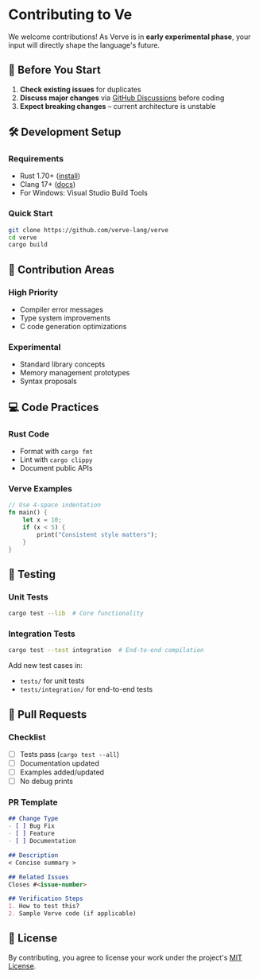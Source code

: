 # Contributing to Ve

We welcome contributions! As Verve is in **early experimental phase**, your input will directly shape the language's future.

## 🛑 Before You Start
1. **Check existing issues** for duplicates
2. **Discuss major changes** via [GitHub Discussions](https://github.com/verve-lang/verve/discussions) before coding
3. **Expect breaking changes** – current architecture is unstable

## 🛠️ Development Setup

### Requirements
- Rust 1.70+ ([install](https://www.rust-lang.org/tools/install))
- Clang 17+ ([docs](https://releases.llvm.org/))
- For Windows: Visual Studio Build Tools

### Quick Start
```bash
git clone https://github.com/verve-lang/verve
cd verve
cargo build
```

## 📜 Contribution Areas

### High Priority
- Compiler error messages
- Type system improvements
- C code generation optimizations

### Experimental
- Standard library concepts
- Memory management prototypes
- Syntax proposals

## 💻 Code Practices

### Rust Code
- Format with `cargo fmt`
- Lint with `cargo clippy`
- Document public APIs

### Verve Examples
```rust
// Use 4-space indentation
fn main() {
    let x = 10;
    if (x < 5) {
        print("Consistent style matters");
    }
}
```

## 🧪 Testing 

### Unit Tests
```bash
cargo test --lib  # Core functionality
```

### Integration Tests
```bash
cargo test --test integration  # End-to-end compilation
```

Add new test cases in:
- `tests/` for unit tests
- `tests/integration/` for end-to-end tests

## 📝 Pull Requests

### Checklist
- [ ] Tests pass (`cargo test --all`) 
- [ ] Documentation updated
- [ ] Examples added/updated
- [ ] No debug prints

### PR Template
```markdown
## Change Type
- [ ] Bug Fix
- [ ] Feature
- [ ] Documentation

## Description
< Concise summary >

## Related Issues
Closes #<issue-number>

## Verification Steps
1. How to test this?
2. Sample Verve code (if applicable)
```

## 📄 License
By contributing, you agree to license your work under the project's [MIT License](LICENSE).